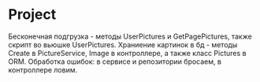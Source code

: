 # Project
Бесконечная подгрузка - методы UserPictures и GetPagePictures, также скрипт во вьюшке UserPictures.
Храниение картинок в бд - методы Create в PictureService, Image в контроллере, а также класс Pictures в ORM.
Обработка ошибок: в сервисе и репозитории бросаем, в контроллере ловим.
